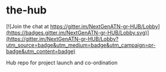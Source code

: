 # the-hub


[![Join the chat at https://gitter.im/NextGenATN-gr-HUB/Lobby](https://badges.gitter.im/NextGenATN-gr-HUB/Lobby.svg)](https://gitter.im/NextGenATN-gr-HUB/Lobby?utm_source=badge&utm_medium=badge&utm_campaign=pr-badge&utm_content=badge)

Hub repo for project launch and co-ordination
